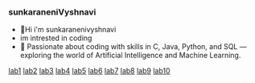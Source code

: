 ### sunkaraneniVyshnavi
* 👋Hi i'm sunkaranenivyshnavi
* im intrested in coding
* 🤖 Passionate about coding with skills in C, Java, Python, and SQL — exploring the world of Artificial Intelligence and Machine Learning.


[lab1](https://github.com/2203a52054/2203a52054/blob/main/2203A52054%20L-1.ipynb)
[lab2](https://github.com/2203a52054/2203a52054/blob/main/2203A52054%20L-2.ipynb)
[lab3](https://github.com/2203a52054/2203a52054/blob/main/2203A52054%20L-3.ipynb)
[lab4](https://github.com/2203a52054/2203a52054/blob/main/2203A52054%20L-4.ipynb)
[lab5](https://github.com/2203a52054/2203a52054/blob/main/2203A52054%20L-5.ipynb)
[lab6](https://github.com/2203a52054/2203a52054/blob/main/2203A52054%20L-6.ipynb)
[lab7](https://github.com/2203a52054/2203a52054/blob/main/2203A52054%20L-7.ipynb)
[lab8](https://github.com/2203a52054/2203a52054/blob/main/2203A52054%20L-8.ipynb)
[lab9](https://github.com/2203a52054/2203a52054/blob/main/2203A52054_lab9_aiml.ipynb)
[lab10](https://github.com/2203a52054/2203a52054/blob/main/2203A52054%20L-10.ipynb)
